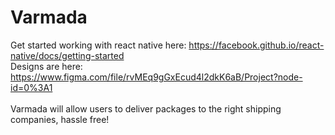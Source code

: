 # Varmada

Get started working with react native here: https://facebook.github.io/react-native/docs/getting-started <br/>
Designs are here: https://www.figma.com/file/rvMEq9gGxEcud4l2dkK6aB/Project?node-id=0%3A1<br/>
<br/>
Varmada will allow users to deliver packages to the right shipping companies, hassle free!